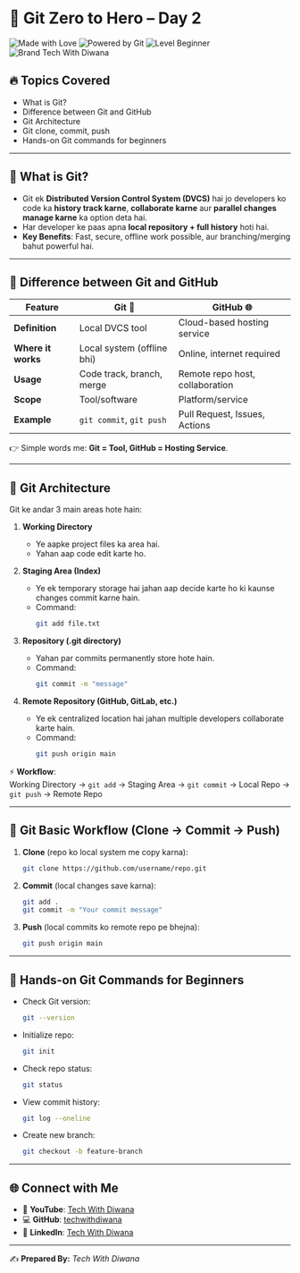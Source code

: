 # 📘 Git Zero to Hero – Day 2  

![Made with Love](https://img.shields.io/badge/Made%20with-❤-red) ![Powered by Git](https://img.shields.io/badge/Powered%20by-Git-orange) ![Level Beginner](https://img.shields.io/badge/Level-Beginner-brightgreen) ![Brand Tech With Diwana](https://img.shields.io/badge/Brand-Tech%20With%20Diwana-orange)  

## 🔥 Topics Covered  

- What is Git?  
- Difference between Git and GitHub  
- Git Architecture  
- Git clone, commit, push  
- Hands-on Git commands for beginners  

---

## 📌 What is Git?  

- Git ek **Distributed Version Control System (DVCS)** hai jo developers ko code ka **history track karne**, **collaborate karne** aur **parallel changes manage karne** ka option deta hai.  
- Har developer ke paas apna **local repository + full history** hoti hai.  
- **Key Benefits**: Fast, secure, offline work possible, aur branching/merging bahut powerful hai.  

---

## 📌 Difference between Git and GitHub  

| Feature            | Git 🚀 | GitHub 🌐 |
|--------------------|--------|-----------|
| **Definition**     | Local DVCS tool | Cloud-based hosting service |
| **Where it works** | Local system (offline bhi) | Online, internet required |
| **Usage**          | Code track, branch, merge | Remote repo host, collaboration |
| **Scope**          | Tool/software | Platform/service |
| **Example**        | `git commit`, `git push` | Pull Request, Issues, Actions |

👉 Simple words me: **Git = Tool, GitHub = Hosting Service**.  

---

## 📌 Git Architecture  

Git ke andar 3 main areas hote hain:  

1. **Working Directory**  
   - Ye aapke project files ka area hai.  
   - Yahan aap code edit karte ho.  

2. **Staging Area (Index)**  
   - Ye ek temporary storage hai jahan aap decide karte ho ki kaunse changes commit karne hain.  
   - Command:  
     ```bash
     git add file.txt
     ```

3. **Repository (.git directory)**  
   - Yahan par commits permanently store hote hain.  
   - Command:  
     ```bash
     git commit -m "message"
     ```

4. **Remote Repository (GitHub, GitLab, etc.)**  
   - Ye ek centralized location hai jahan multiple developers collaborate karte hain.  
   - Command:  
     ```bash
     git push origin main
     ```

⚡ **Workflow**:  
Working Directory → `git add` → Staging Area → `git commit` → Local Repo → `git push` → Remote Repo  

---

## 📌 Git Basic Workflow (Clone → Commit → Push)  

1. **Clone** (repo ko local system me copy karna):  
   ```bash
   git clone https://github.com/username/repo.git
   ```

2. **Commit** (local changes save karna):  
   ```bash
   git add .
   git commit -m "Your commit message"
   ```

3. **Push** (local commits ko remote repo pe bhejna):  
   ```bash
   git push origin main
   ```

---

## 📌 Hands-on Git Commands for Beginners  

- Check Git version:  
  ```bash
  git --version
  ```

- Initialize repo:  
  ```bash
  git init
  ```

- Check repo status:  
  ```bash
  git status
  ```

- View commit history:  
  ```bash
  git log --oneline
  ```

- Create new branch:  
  ```bash
  git checkout -b feature-branch
  ```

---

## 🌐 Connect with Me  

- 🎥 **YouTube**: [Tech With Diwana](https://www.youtube.com/@TechWithDiwana)  
- 💻 **GitHub**: [techwithdiwana](https://github.com/techwithdiwana)  
- 🔗 **LinkedIn**: [Tech With Diwana](https://www.linkedin.com/in/techwithdiwana)  

---

✍️ **Prepared By:** *Tech With Diwana*  
